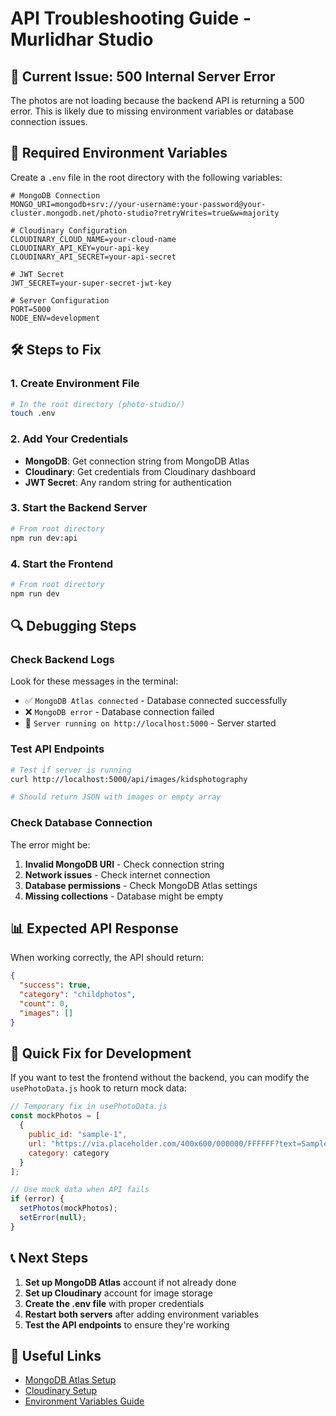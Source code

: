 # API Troubleshooting Guide - Murlidhar Studio

## 🚨 Current Issue: 500 Internal Server Error

The photos are not loading because the backend API is returning a 500 error. This is likely due to missing environment variables or database connection issues.

## 🔧 Required Environment Variables

Create a `.env` file in the root directory with the following variables:

```env
# MongoDB Connection
MONGO_URI=mongodb+srv://your-username:your-password@your-cluster.mongodb.net/photo-studio?retryWrites=true&w=majority

# Cloudinary Configuration
CLOUDINARY_CLOUD_NAME=your-cloud-name
CLOUDINARY_API_KEY=your-api-key
CLOUDINARY_API_SECRET=your-api-secret

# JWT Secret
JWT_SECRET=your-super-secret-jwt-key

# Server Configuration
PORT=5000
NODE_ENV=development
```

## 🛠️ Steps to Fix

### 1. Create Environment File
```bash
# In the root directory (photo-studio/)
touch .env
```

### 2. Add Your Credentials
- **MongoDB**: Get connection string from MongoDB Atlas
- **Cloudinary**: Get credentials from Cloudinary dashboard
- **JWT Secret**: Any random string for authentication

### 3. Start the Backend Server
```bash
# From root directory
npm run dev:api
```

### 4. Start the Frontend
```bash
# From root directory
npm run dev
```

## 🔍 Debugging Steps

### Check Backend Logs
Look for these messages in the terminal:
- ✅ `MongoDB Atlas connected` - Database connected successfully
- ❌ `MongoDB error` - Database connection failed
- 🚀 `Server running on http://localhost:5000` - Server started

### Test API Endpoints
```bash
# Test if server is running
curl http://localhost:5000/api/images/kidsphotography

# Should return JSON with images or empty array
```

### Check Database Connection
The error might be:
1. **Invalid MongoDB URI** - Check connection string
2. **Network issues** - Check internet connection
3. **Database permissions** - Check MongoDB Atlas settings
4. **Missing collections** - Database might be empty

## 📊 Expected API Response

When working correctly, the API should return:
```json
{
  "success": true,
  "category": "childphotos",
  "count": 0,
  "images": []
}
```

## 🚀 Quick Fix for Development

If you want to test the frontend without the backend, you can modify the `usePhotoData.js` hook to return mock data:

```javascript
// Temporary fix in usePhotoData.js
const mockPhotos = [
  {
    public_id: "sample-1",
    url: "https://via.placeholder.com/400x600/000000/FFFFFF?text=Sample+Photo+1",
    category: category
  }
];

// Use mock data when API fails
if (error) {
  setPhotos(mockPhotos);
  setError(null);
}
```

## 📞 Next Steps

1. **Set up MongoDB Atlas** account if not already done
2. **Set up Cloudinary** account for image storage
3. **Create the .env file** with proper credentials
4. **Restart both servers** after adding environment variables
5. **Test the API endpoints** to ensure they're working

## 🔗 Useful Links

- [MongoDB Atlas Setup](https://docs.atlas.mongodb.com/getting-started/)
- [Cloudinary Setup](https://cloudinary.com/documentation/node_integration)
- [Environment Variables Guide](https://nodejs.org/en/learn/command-line/how-to-read-environment-variables-from-nodejs)
